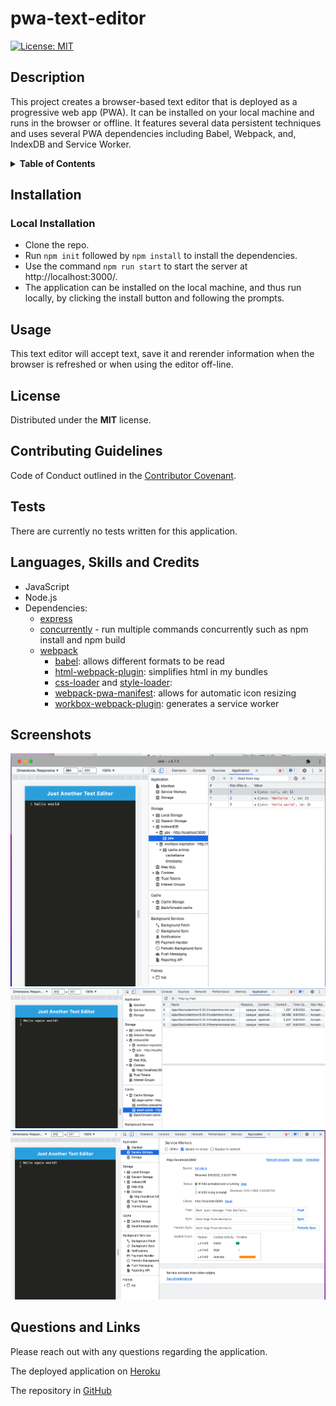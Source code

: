# pwa-text-editor
[![License: MIT](https://img.shields.io/badge/License-MIT-yellow.svg)](https://opensource.org/licenses/MIT)

## Description
This project creates a browser-based text editor that is deployed as a progressive web app (PWA). It can be installed on your local machine and runs in the browser or offline.  It features several data persistent techniques and uses several PWA dependencies including Babel, Webpack, and, IndexDB and Service Worker. 

<details>
<summary><strong>Table of Contents</strong></summary>

- [pwa-text-editor](#pwa-text-editor)
  - [Description](#description)
  - [Installation](#installation)
    - [Local Installation](#local-installation)
  - [Usage](#usage)
  - [License](#license)
  - [Contributing Guidelines](#contributing-guidelines)
  - [Tests](#tests)
  - [Languages, Skills and Credits](#languages-skills-and-credits)
  - [Screenshots](#screenshots)
  - [Questions and Links](#questions-and-links)
</details>

## Installation
### Local Installation
- Clone the repo.
- Run `npm init` followed by `npm install` to install the dependencies.
- Use the command `npm run start` to start the server at http://localhost:3000/.
- The application can be installed on the local machine, and thus run locally, by clicking the install button and following the prompts.

## Usage
This text editor will accept text, save it and rerender information when the browser is refreshed or when using the editor off-line.

## License
Distributed under the **MIT** license.

## Contributing Guidelines
Code of Conduct outlined in the [Contributor Covenant](https://www.contributor-covenant.org/).

## Tests
There are currently no tests written for this application.

## Languages, Skills and Credits
- JavaScript
- Node.js
- Dependencies:
    - [express](https://www.npmjs.com/package/express) 
    - [concurrently](https://www.npmjs.com/package/concurrently) - run multiple commands concurrently such as npm install and npm build 
    - [webpack](https://www.npmjs.com/package/webpack) 
        - [babel](https://www.npmjs.com/package/@babel/core): allows different formats to be read
        - [html-webpack-plugin](https://www.npmjs.com/package/html-webpack-plugin): simplifies html in my bundles
        - [css-loader](https://www.npmjs.com/package/css-loader) and [style-loader](https://www.npmjs.com/package/style-loader): 
        - [webpack-pwa-manifest](https://www.npmjs.com/package/webpack-pwa-manifest): allows for automatic icon resizing
        - [workbox-webpack-plugin](https://www.npmjs.com/package/workbox-webpack-plugin): generates a service worker

## Screenshots

![Screenshot of application installed locally](./assets/Screen%20Shot%202022-09-08%20at%202.16.37%20PM.png)
![Screenshot from the inspect tool looking at Applications](./assets/Screen%20Shot%202022-09-08%20at%202.55.37%20PM.png)
![Screenshot of the registered service worker](./assets/Screen%20Shot%202022-09-08%20at%202.54.50%20PM.png)

## Questions and Links
Please reach out with any questions regarding the application.

The deployed application on [Heroku](https:)

The repository in [GitHub](https://github.com/amccorkl/PWA-text-editor)

 
